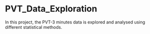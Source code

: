 # PVT_Data_Exploration
In this project, the PVT-3 minutes data is explored and analysed using different statistical methods. 
